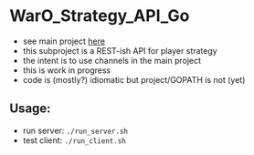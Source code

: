 
WarO_Strategy_API_Go
=========

* see main project [here](https://github.com/codetojoy/WarO_Strategy_API_Go.git)
* this subproject is a REST-ish API for player strategy
* the intent is to use channels in the main project 
* this is work in progress
* code is (mostly?) idiomatic but project/GOPATH is not (yet)

Usage:
---------

* run server: `./run_server.sh`
* test client: `./run_client.sh`

